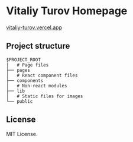 # Vitaliy Turov Homepage

[vitaliy-turov.vercel.app](vitaliy-turov.vercel.app)

## Project structure

```
$PROJECT_ROOT
│   # Page files
├── pages
│   # React component files
├── components
│   # Non-react modules
├── lib
│   # Static files for images
└── public
```

## License

MIT License.
